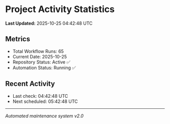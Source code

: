 # Project Activity Statistics

**Last Updated:** 2025-10-25 04:42:48 UTC

## Metrics
- Total Workflow Runs: 65
- Current Date: 2025-10-25
- Repository Status: Active ✅
- Automation Status: Running ✅

## Recent Activity
- Last check: 04:42:48 UTC
- Next scheduled: 05:42:48 UTC

---
*Automated maintenance system v2.0*
